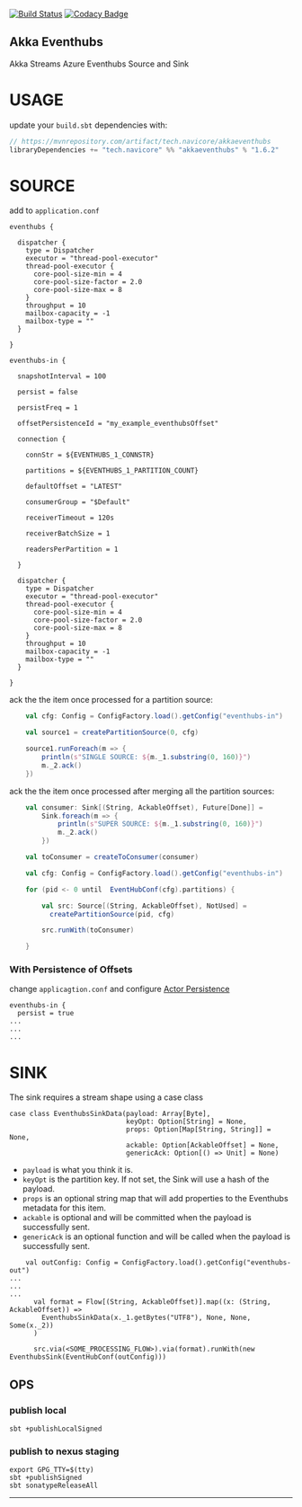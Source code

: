[![Build Status](https://travis-ci.org/navicore/akka-eventhubs.svg?branch=master)](https://travis-ci.org/navicore/akka-eventhubs)
[![Codacy Badge](https://api.codacy.com/project/badge/Grade/e25a174959584265a3cbc7242c8acc78)](https://www.codacy.com/app/navicore/akka-eventhubs?utm_source=github.com&amp;utm_medium=referral&amp;utm_content=navicore/akka-eventhubs&amp;utm_campaign=Badge_Grade)

Akka Eventhubs
---

Akka Streams Azure Eventhubs Source and Sink

# USAGE

update your `build.sbt` dependencies with:

```scala
// https://mvnrepository.com/artifact/tech.navicore/akkaeventhubs
libraryDependencies += "tech.navicore" %% "akkaeventhubs" % "1.6.2"
```

# SOURCE

add to `application.conf`

```
eventhubs {

  dispatcher {
    type = Dispatcher
    executor = "thread-pool-executor"
    thread-pool-executor {
      core-pool-size-min = 4
      core-pool-size-factor = 2.0
      core-pool-size-max = 8
    }
    throughput = 10
    mailbox-capacity = -1
    mailbox-type = ""
  }

}

eventhubs-in {

  snapshotInterval = 100

  persist = false

  persistFreq = 1

  offsetPersistenceId = "my_example_eventhubsOffset"

  connection {

    connStr = ${EVENTHUBS_1_CONNSTR}

    partitions = ${EVENTHUBS_1_PARTITION_COUNT}

    defaultOffset = "LATEST"

    consumerGroup = "$Default"

    receiverTimeout = 120s

    receiverBatchSize = 1

    readersPerPartition = 1
  
  }

  dispatcher {
    type = Dispatcher
    executor = "thread-pool-executor"
    thread-pool-executor {
      core-pool-size-min = 4
      core-pool-size-factor = 2.0
      core-pool-size-max = 8
    }
    throughput = 10
    mailbox-capacity = -1
    mailbox-type = ""
  }

}

```

ack the the item once processed for a partition source:

```scala
    val cfg: Config = ConfigFactory.load().getConfig("eventhubs-in")

    val source1 = createPartitionSource(0, cfg)

    source1.runForeach(m => {
        println(s"SINGLE SOURCE: ${m._1.substring(0, 160)}")
        m._2.ack()
    })
```

ack the the item once processed after merging all the partition sources:

```scala
    val consumer: Sink[(String, AckableOffset), Future[Done]] =
        Sink.foreach(m => {
            println(s"SUPER SOURCE: ${m._1.substring(0, 160)}")
            m._2.ack()
        })

    val toConsumer = createToConsumer(consumer)

    val cfg: Config = ConfigFactory.load().getConfig("eventhubs-in")

    for (pid <- 0 until  EventHubConf(cfg).partitions) {

        val src: Source[(String, AckableOffset), NotUsed] =
          createPartitionSource(pid, cfg)

        src.runWith(toConsumer)

    }
```

### With Persistence of Offsets

change `applicagtion.conf` and configure [Actor Persistence]

```
eventhubs-in {
  persist = true
...
...
...
```

# SINK

The sink requires a stream shape using a case class

```
case class EventhubsSinkData(payload: Array[Byte],
                             keyOpt: Option[String] = None,
                             props: Option[Map[String, String]] = None,
                             ackable: Option[AckableOffset] = None,
                             genericAck: Option[() => Unit] = None)
```

* `payload` is what you think it is.
* `keyOpt` is the partition key.  If not set, the Sink will use a hash of the payload.
* `props` is an optional string map that will add properties to the Eventhubs metadata for this item.
* `ackable` is optional and will be committed when the payload is successfully sent.
* `genericAck` is an optional function and will be called when the payload is successfully sent.


```
    val outConfig: Config = ConfigFactory.load().getConfig("eventhubs-out")
...
...
...
      val format = Flow[(String, AckableOffset)].map((x: (String, AckableOffset)) =>
        EventhubsSinkData(x._1.getBytes("UTF8"), None, None, Some(x._2))
      )

      src.via(<SOME_PROCESSING_FLOW>).via(format).runWith(new EventhubsSink(EventHubConf(outConfig)))
```

## OPS

### publish local

```console
sbt +publishLocalSigned
```

### publish to nexus staging

```console
export GPG_TTY=$(tty)
sbt +publishSigned
sbt sonatypeReleaseAll
```

---
[Actor Persistence]:https://doc.akka.io/docs/akka/2.5.4/scala/persistence.html


